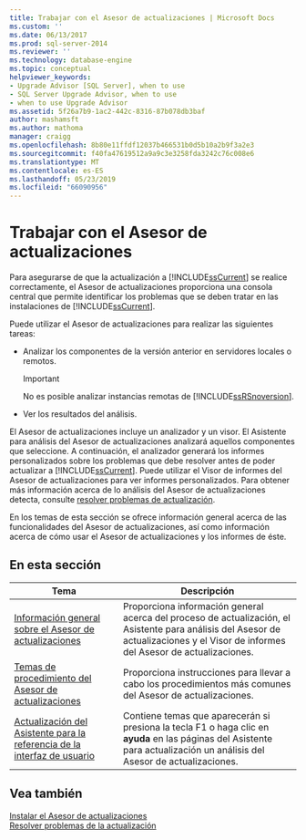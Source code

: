 ```yaml
---
title: Trabajar con el Asesor de actualizaciones | Microsoft Docs
ms.custom: ''
ms.date: 06/13/2017
ms.prod: sql-server-2014
ms.reviewer: ''
ms.technology: database-engine
ms.topic: conceptual
helpviewer_keywords:
- Upgrade Advisor [SQL Server], when to use
- SQL Server Upgrade Advisor, when to use
- when to use Upgrade Advisor
ms.assetid: 5f26a7b9-1ac2-442c-8316-87b078db3baf
author: mashamsft
ms.author: mathoma
manager: craigg
ms.openlocfilehash: 8b80e11ffdf12037b466531b0d5b10a2b9f3a2e3
ms.sourcegitcommit: f40fa47619512a9a9c3e3258fda3242c76c008e6
ms.translationtype: MT
ms.contentlocale: es-ES
ms.lasthandoff: 05/23/2019
ms.locfileid: "66090956"
---
```

# <a name="working-with-upgrade-advisor"></a>Trabajar con el Asesor de actualizaciones
  Para asegurarse de que la actualización a [!INCLUDE[ssCurrent](../../includes/sscurrent-md.md)] se realice correctamente, el Asesor de actualizaciones proporciona una consola central que permite identificar los problemas que se deben tratar en las instalaciones de [!INCLUDE[ssCurrent](../../includes/sscurrent-md.md)].  
  
 Puede utilizar el Asesor de actualizaciones para realizar las siguientes tareas:  
  
-   Analizar los componentes de la versión anterior en servidores locales o remotos.  
  
    > [!IMPORTANT]  
    >  No es posible analizar instancias remotas de [!INCLUDE[ssRSnoversion](../../includes/ssrsnoversion-md.md)].  
  
-   Ver los resultados del análisis.  
  
 El Asesor de actualizaciones incluye un analizador y un visor. El Asistente para análisis del Asesor de actualizaciones analizará aquellos componentes que seleccione. A continuación, el analizador generará los informes personalizados sobre los problemas que debe resolver antes de poder actualizar a [!INCLUDE[ssCurrent](../../includes/sscurrent-md.md)]. Puede utilizar el Visor de informes del Asesor de actualizaciones para ver informes personalizados. Para obtener más información acerca de lo análisis del Asesor de actualizaciones detecta, consulte [resolver problemas de actualización](../../../2014/sql-server/install/resolving-upgrade-issues.md).  
  
 En los temas de esta sección se ofrece información general acerca de las funcionalidades del Asesor de actualizaciones, así como información acerca de cómo usar el Asesor de actualizaciones y los informes de éste.  
  
## <a name="in-this-section"></a>En esta sección  
  
|Tema|Descripción|  
|-----------|-----------------|  
|[Información general sobre el Asesor de actualizaciones](../../../2014/sql-server/install/overview-of-upgrade-advisor.md)|Proporciona información general acerca del proceso de actualización, el Asistente para análisis del Asesor de actualizaciones y el Visor de informes del Asesor de actualizaciones.|  
|[Temas de procedimiento del Asesor de actualizaciones](../../../2014/sql-server/install/upgrade-advisor-how-to-topics.md)|Proporciona instrucciones para llevar a cabo los procedimientos más comunes del Asesor de actualizaciones.|  
|[Actualización del Asistente para la referencia de la interfaz de usuario](../../../2014/sql-server/install/upgrade-advisor-user-interface-reference.md)|Contiene temas que aparecerán si presiona la tecla F1 o haga clic en **ayuda** en las páginas del Asistente para actualización un análisis del Asesor de actualizaciones.|  
  
## <a name="see-also"></a>Vea también  
 [Instalar el Asesor de actualizaciones](../../../2014/sql-server/install/installing-upgrade-advisor.md)   
 [Resolver problemas de la actualización](../../../2014/sql-server/install/resolving-upgrade-issues.md)  
  
  
